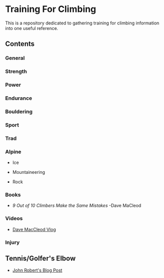 # Training For Climbing

This is a repository dedicated to gathering training for climbing information into one useful reference.

## Contents

### General

### Strength

### Power

### Endurance

### Bouldering

### Sport

### Trad

### Alpine

* Ice

* Mountaineering

* Rock

### Books
  * *9 Out of 10 Climbers Make the Same Mistakes* -Dave MaCleod

### Videos
* [Dave MacCleod Vlog](https://www.youtube.com/watch?v=-ceAxhboe6k&list=PLeRoDKlIX_tfIF1z7UPvyyQ_KfM3U_Rm7)

### Injury

## Tennis/Golfer's Elbow
* [John Robert's Blog Post](https://johnroberts.me/outdoors/2016/03/10-things-ive-learned-about-climbers-elbow-or-medial-epicondylitis/?fbclid=IwAR06tbGOA51WEp8cgaLEv3ZSNO7Pp6VUzpENacvjtGuS-4xk0qNuwngZFVo)
